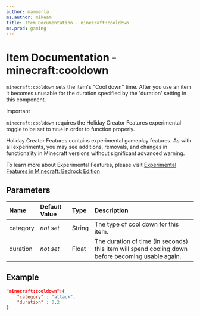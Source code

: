 ```yaml
---
author: mammerla
ms.author: mikeam
title: Item Documentation - minecraft:cooldown
ms.prod: gaming
---
```


# Item Documentation - minecraft:cooldown

`minecraft:cooldown` sets the item's "Cool down" time. After you use an item it becomes unusable for the duration specified by the 'duration' setting in this component.

>[!IMPORTANT]
> `minecraft:cooldown` requires the Holiday Creator Features experimental toggle to be set to `true` in order to function properly.
>
>Holiday Creator Features contains experimental gameplay features. As with all experiments, you may see additions, removals, and changes in functionality in Minecraft versions without significant advanced warning.
>
>To learn more about Experimental Features, please visit [Experimental Features in Minecraft: Bedrock Edition](../../../../../Documents/ExperimentalFeaturesToggle.md)

## Parameters

|Name |Default Value  |Type  |Description  |
|:----------|:----------|:----------|:----------|
|category|*not set* |String | The type of cool down for this item.|
|duration |*not set*  |Float | The duration of time (in seconds) this item will spend cooling down before becoming usable again.|

## Example

```json
"minecraft:cooldown":{
    "category" : "attack",
    "duration" : 0.2
}
```
